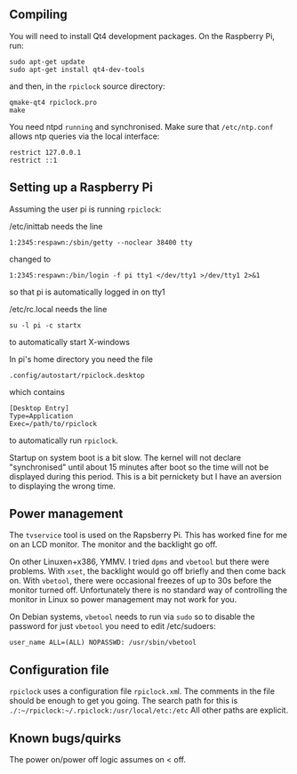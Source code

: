 Compiling
---------

You will need to install Qt4 development packages.
On the Raspberry Pi, run:

	sudo apt-get update
	sudo apt-get install qt4-dev-tools
	
and then, in the `rpiclock` source directory:

	qmake-qt4 rpiclock.pro
	make

You need ntpd `running` and synchronised.
Make sure that `/etc/ntp.conf` allows ntp queries via the local interface:

	restrict 127.0.0.1
	restrict ::1
	
Setting up a Raspberry Pi 
-------------------------

Assuming the user pi is running `rpiclock`:

/etc/inittab needs the line

	1:2345:respawn:/sbin/getty --noclear 38400 tty
	
changed to

	1:2345:respawn:/bin/login -f pi tty1 </dev/tty1 >/dev/tty1 2>&1

so that pi is automatically logged in on tty1

/etc/rc.local needs the line

	su -l pi -c startx
	
to automatically start X-windows

In pi's home directory you need the file

	.config/autostart/rpiclock.desktop
	
which contains

	[Desktop Entry]
	Type=Application
	Exec=/path/to/rpiclock

to automatically run `rpiclock`.


Startup on system boot is a bit slow. The kernel will not declare "synchronised" until about 15 minutes after boot
so the time will not be displayed during this period. This is a bit pernickety but I have an aversion to displaying
the wrong time.

Power management
----------------

The `tvservice` tool is used on the Rapsberry Pi. This has worked fine for me on an LCD monitor. The monitor and the backlight go off.

On other Linuxen+x386, YMMV. I tried `dpms` and `vbetool` but there were problems. With `xset`, the backlight would go off briefly and then come back on. With `vbetool`, there were occasional freezes of up to 30s before the monitor turned off. Unfortunately there is no standard way of controlling the monitor in Linux so power management may not work for you.

On Debian systems, `vbetool` needs to run via `sudo` so to disable the password for just `vbetool` you need to edit /etc/sudoers:

	user_name ALL=(ALL) NOPASSWD: /usr/sbin/vbetool
	
Configuration file
------------------

`rpiclock` uses a configuration file `rpiclock.xm`l. The comments in the file should be enough to get you going.
The search path for this is `./:~/rpiclock:~/.rpiclock:/usr/local/etc:/etc`
All other paths are explicit.

Known bugs/quirks
-----------------

The power on/power off logic assumes on < off.